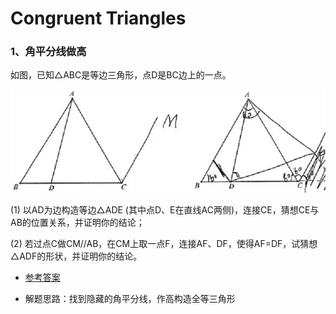 # Congruent Triangles



### 1、角平分线做高

如图，已知△ABC是等边三角形，点D是BC边上的一点。

![](https://raw.githubusercontent.com/lig8/myData/main/mathematics/08/pic/01congruent-triangles/congruent-triangles012.png)

(1) 以AD为边构造等边△ADE (其中点D、E在直线AC两侧)，连接CE，猜想CE与AB的位置关系，并证明你的结论；

(2) 若过点C做CM//AB，在CM上取一点F，连接AF、DF，使得AF=DF，试猜想△ADF的形状，并证明你的结论。


- [参考答案](https://raw.githubusercontent.com/lig8/myData/main/mathematics/08/pic/01congruent-triangles/congruent-triangles012a.jpg)

- 解题思路：找到隐藏的角平分线，作高构造全等三角形







